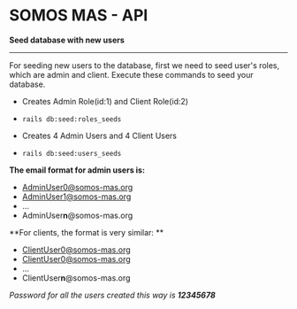 # SOMOS MAS - API
**Seed database with new users**

---

For seeding new users to the database, first we need to seed user's roles, which are admin and client.
Execute these commands to seed your database.

- Creates Admin Role(id:1) and Client Role(id:2)

 - ```rails db:seed:roles_seeds```

- Creates 4 Admin Users and 4 Client Users
 - ```rails db:seed:users_seeds```

**The email format for admin users is:**

- AdminUser0@somos-mas.org
- AdminUser1@somos-mas.org
- ...
- AdminUser**n**@somos-mas.org

**For clients, the format is very similar: **

- ClientUser0@somos-mas.org
- ClientUser0@somos-mas.org
- ...
- ClientUser**n**@somos-mas.org

*Password for all the users created this way is **12345678***